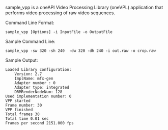 sample_vpp is a oneAPI Video Processing Library (oneVPL) application that
performs video processing of raw video sequences.

Command Line Format:
```
sample_vpp [Options] -i InputFile -o OutputFile  
```
Sample Command Line: 
```
sample_vpp -sw 320 -sh 240  -dw 320 -dh 240 -i out.raw -o crop.raw   
```
Sample Output:  
```
Loaded Library configuration:  
    Version: 2.7  
    ImplName: mfx-gen  
    Adapter number : 0  
    Adapter type: integrated  
    DRMRenderNodeNum: 128  
Used implementation number: 0  
VPP started  
Frame number: 30  
VPP finished  
Total frames 30  
Total time 0.01 sec  
Frames per second 2151.000 fps  
```
